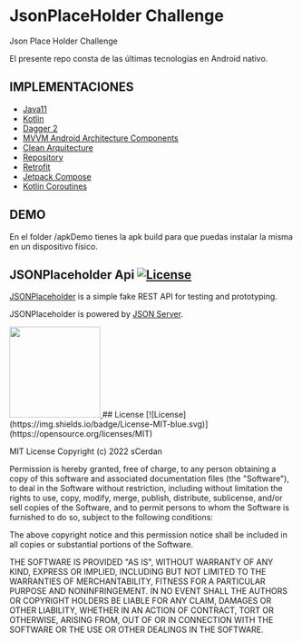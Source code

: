 # JsonPlaceHolder Challenge
Json Place Holder Challenge

El presente repo consta de las últimas tecnologías en Android nativo.

## IMPLEMENTACIONES

* [Java11](https://docs.oracle.com/en/java/javase/11/)
* [Kotlin](https://kotlinlang.org/)
* [Dagger 2](https://github.com/google/dagger)
* [MVVM Android Architecture Components](https://developer.android.com/topic/libraries/architecture)
* [Clean Arquitecture](https://blog.cleancoder.com/uncle-bob/2012/08/13/the-clean-architecture.html)
* [Repository](https://docs.microsoft.com/en-us/dotnet/architecture/microservices/microservice-ddd-cqrs-patterns/infrastructure-persistence-layer-design#:~:text=of%20Work%20patterns.-,The%20Repository%20pattern,from%20the%20domain%20model%20layer)
* [Retrofit](http://square.github.io/retrofit/)
*  [Jetpack Compose](https://developer.android.com/jetpack/compose?hl=es-419)
* [Kotlin Coroutines](https://developer.android.com/kotlin/coroutines)

## DEMO
En el folder /apkDemo tienes la apk build para que puedas instalar la misma en un dispositivo físico.

## JSONPlaceholder Api [![License](https://img.shields.io/badge/License-MIT-blue.svg)](https://opensource.org/licenses/MIT)
[JSONPlaceholder](https://jsonplaceholder.typicode.com) is a simple fake REST API for testing and prototyping.

JSONPlaceholder is powered by [JSON Server](https://github.com/typicode/json-server).

<a href="https://www.patreon.com/typicode">
  <img src="https://c5.patreon.com/external/logo/become_a_patron_button@2x.png" width="160">
</a>
## License [![License](https://img.shields.io/badge/License-MIT-blue.svg)](https://opensource.org/licenses/MIT)

MIT License 
Copyright (c) 2022 sCerdan

Permission is hereby granted, free of charge, to any person obtaining a copy
of this software and associated documentation files (the "Software"), to deal
in the Software without restriction, including without limitation the rights
to use, copy, modify, merge, publish, distribute, sublicense, and/or sell
copies of the Software, and to permit persons to whom the Software is
furnished to do so, subject to the following conditions:

The above copyright notice and this permission notice shall be included in all
copies or substantial portions of the Software.

THE SOFTWARE IS PROVIDED "AS IS", WITHOUT WARRANTY OF ANY KIND, EXPRESS OR
IMPLIED, INCLUDING BUT NOT LIMITED TO THE WARRANTIES OF MERCHANTABILITY,
FITNESS FOR A PARTICULAR PURPOSE AND NONINFRINGEMENT. IN NO EVENT SHALL THE
AUTHORS OR COPYRIGHT HOLDERS BE LIABLE FOR ANY CLAIM, DAMAGES OR OTHER
LIABILITY, WHETHER IN AN ACTION OF CONTRACT, TORT OR OTHERWISE, ARISING FROM,
OUT OF OR IN CONNECTION WITH THE SOFTWARE OR THE USE OR OTHER DEALINGS IN THE
SOFTWARE.


